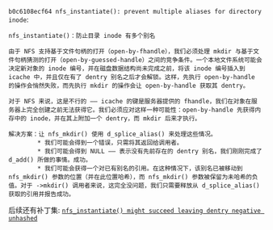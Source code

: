 `b0c6108ecf64 nfs_instantiate(): prevent multiple aliases for directory inode`:
```
nfs_instantiate()：防止目录 inode 有多个别名

由于 NFS 支持基于文件句柄的打开（open-by-fhandle），我们必须处理 mkdir 与基于文件句柄猜测的打开（open-by-guessed-handle）之间的竞争条件。一个本地文件系统可能会决定新对象的 inode 编号，并在磁盘数据结构尚未完成之前，将该 inode 编号插入到 icache 中，并且仅在有了 dentry 别名之后才会解锁。这样，先执行 open-by-handle 的操作会悄然失败，而先执行 mkdir 的操作会让 open-by-handle 获取其 dentry。

对于 NFS 来说，这是不行的 —— icache 的键是服务器提供的 fhandle，我们在对象在服务器上完全创建之前无法获得它。我们必须应对这样一种可能性：open-by-handle 先获得内存中的 inode，并在其上附加一个 dentry，而 mkdir 后来才执行。

解决方案：让 nfs_mkdir() 使用 d_splice_alias() 来处理这些情况。
        * 我们可能会得到一个错误，只需将其返回给调用者。
        * 我们可能会得到 NULL —— 表示没有先前存在的 dentry 别名，我们刚刚完成了 d_add() 所做的事情。成功。
        * 我们可能会获得一个对已有别名的引用。在这种情况下，该别名已被移动到 nfs_mkdir() 参数的位置（并在此位置哈希），而 nfs_mkdir() 参数被保留为未哈希的负值。对于 ->mkdir() 调用者来说，这完全没问题，我们只需要释放从 d_splice_alias() 获取的引用并报告成功。
```

后续还有补丁集: [`nfs_instantiate() might succeed leaving dentry negative unhashed`](https://chenxiaosong.com/course/nfs/patches/patchset-nfs_instantiate-might-succeed-leaving-dentry-negative-unhashed.html)



